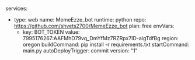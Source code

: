 services:
  - type: web
    name: MemeEzze_bot
    runtime: python
    repo: https://github.com/shvets2700/MemeEzze_bot
    plan: free
    envVars:
      - key: BOT_TOKEN
        value: 7995176267:AAFMhD79vq_DmYfMz7RZRpx7ID-algTdfBg
    region: oregon
    buildCommand: pip install -r requirements.txt
    startCommand: main.py
    autoDeployTrigger: commit
version: "1"
